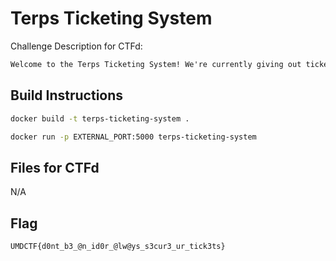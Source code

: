 # Terps Ticketing System

Challenge Description for CTFd:

```txt
Welcome to the Terps Ticketing System! We're currently giving out tickets for the UMDCTF going on right now. Just enter some information and grab your ticket!
```

## Build Instructions

```sh
docker build -t terps-ticketing-system .

docker run -p EXTERNAL_PORT:5000 terps-ticketing-system
```

## Files for CTFd

N/A

## Flag

`UMDCTF{d0nt_b3_@n_id0r_@lw@ys_s3cur3_ur_tick3ts}`

